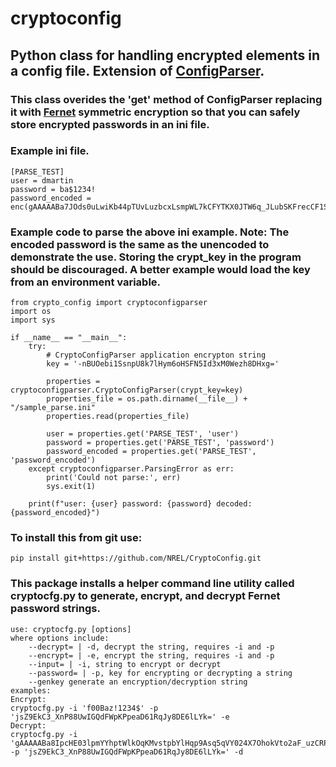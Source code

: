 # cryptoconfig 
## Python class for handling encrypted elements in a config file.  Extension of [ConfigParser](https://docs.python.org/3/library/configparser.html 'ConfigParser').
### This class overides the 'get' method of ConfigParser replacing it with [Fernet](https://cryptography.io/en/latest/fernet/ 'Fernet') symmetric encryption so that you can safely store encrypted passwords in an ini file.
### Example ini file.
```
[PARSE_TEST]
user = dmartin
password = ba$1234!
password_encoded = enc(gAAAAABa7JOds0uLwiKb44pTUvLuzbcxLsmpWL7kCFYTKX0JTW6q_JLubSKFrecCF1ShsMvzEBnt16Da_LsgUN5ff5LwB6zwPw==)
```
### Example code to parse the above ini example.  Note: The encoded password is the same as the unencoded to demonstrate the use.  Storing the crypt_key in the program should be discouraged.  A better example would load the key from an environment variable.
```
from crypto_config import cryptoconfigparser
import os
import sys

if __name__ == "__main__":
    try:
        # CryptoConfigParser application encrypton string
        key = '-nBUOebi1SsnpU8k7lHym6oHSFN5Id3xM0Wezh8DHxg='

        properties = cryptoconfigparser.CryptoConfigParser(crypt_key=key)
        properties_file = os.path.dirname(__file__) + "/sample_parse.ini"
        properties.read(properties_file)
    
        user = properties.get('PARSE_TEST', 'user')
        password = properties.get('PARSE_TEST', 'password')
        password_encoded = properties.get('PARSE_TEST', 'password_encoded')
    except cryptoconfigparser.ParsingError as err:
        print('Could not parse:', err)
        sys.exit(1)

    print(f"user: {user} password: {password} decoded: {password_encoded}")

```
### To install this from git use:
```
pip install git+https://github.com/NREL/CryptoConfig.git
```
### This package installs a helper command line utility called cryptocfg.py to generate, encrypt, and decrypt Fernet password strings.
```
use: cryptocfg.py [options]
where options include:
	--decrypt= | -d, decrypt the string, requires -i and -p 
	--encrypt= | -e, encrypt the string, requires -i and -p 
	--input= | -i, string to encrypt or decrypt
	--password= | -p, key for encrypting or decrypting a string
	--genkey generate an encryption/decryption string
examples:
Encrypt:
cryptocfg.py -i 'f00Baz!1234$' -p 'jsZ9EkC3_XnP88UwIGQdFWpKPpeaD61RqJy8DE6lLYk=' -e
Decrypt:
cryptocfg.py -i 'gAAAAABa8IpcHE03lpmYYhptWlkOqKMvstpbYlHqp9Asq5qVY024X7OhokVto2aF_uzCRP47OVdHT5VE6f32xIvvoMlDX3_Ceg==' -p 'jsZ9EkC3_XnP88UwIGQdFWpKPpeaD61RqJy8DE6lLYk=' -d
```
